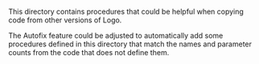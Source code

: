 This directory contains procedures that could be helpful when copying code from other versions of Logo.

The Autofix feature could be adjusted to automatically add some procedures defined in this directory 
that match the names and parameter counts from
the code that does not define them.